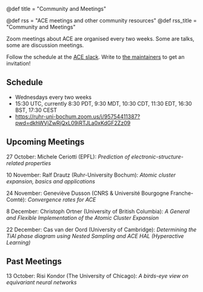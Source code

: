 @def title = "Community and Meetings"
<!-- @def hascode = true -->
@def rss = "ACE meetings and other community resources"
@def rss_title = "Community and Meetings"
<!-- @def rss_pubdate = Date(2019, 5, 1) -->
<!-- @def tags = ["syntax", "code", "image"] -->

Zoom meetings about ACE are organised every two weeks. Some are talks, some are discussion meetings. 

Follow the schedule at the [ACE slack](http://ace-sbt8470.slack.com). Write to [the maintainers](../maintainers/) to get an invitation!

## Schedule 

* Wednesdays every two weeks
* 15:30 UTC, currently 8:30 PDT, 9:30 MDT, 10:30 CDT, 11:30 EDT, 16:30 BST, 17:30 CEST
* https://ruhr-uni-bochum.zoom.us/j/95754411387?pwd=dkhWVjZwRjQxL09iRTJLa0xKdGF2Zz09


## Upcoming Meetings 

27 October: Michele Ceriotti (EPFL): _Prediction of electronic-structure-related properties_

10 November: Ralf Drautz (Ruhr-University Bochum): _Atomic cluster expansion, basics and applications_

24 November: Geneviève Dusson (CNRS & Université Bourgogne Franche-Comté): _Convergence rates for ACE_

8 December: Christoph Ortner (University of British Columbia): _A General and Flexible Implementation of the Atomic Cluster Expansion_

22 December: Cas van der Oord (University of Cambridge): _Determining the TiAl phase diagram using Nested Sampling and ACE HAL (Hyperactive Learning)_


## Past Meetings 

13 October: Risi Kondor (The University of Chicago): _A birds-eye view on equivariant neural networks_

